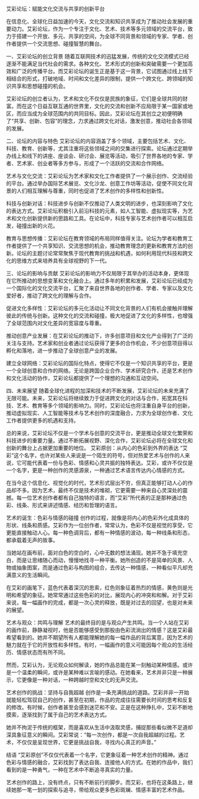 艾彩论坛：赋能文化交流与共享的创新平台

在信息化、全球化日益加速的今天，文化交流和知识共享成为了推动社会发展的重要动力。艾彩论坛，作为一个专注于文化、艺术、技术等多元领域的交流平台，致力于搭建一个开放、多元、共享的空间，为全球不同背景和领域的专家、学者、创作者提供一个交流思想、碰撞智慧的舞台。

一、艾彩论坛的创立背景
随着互联网技术的迅猛发展，传统的文化交流模式已经逐渐不能满足当代社会的需求。各种文化、艺术形式的创新和突破需要一个更加高效和广泛的传播平台。而艾彩论坛的诞生正是基于这一背景，它试图通过线上线下相结合的形式，打破地域、时间和文化差异的限制，提供一个跨文化、跨领域的知识共享和思想碰撞的机会。

艾彩论坛的创立者认为，艺术和文化不仅仅是民族的象征，它们是全球共同的财富。而在这个日益互联互通的世界里，文化的交流和创新不应局限于某一国家或地区，而应当成为全球范围内的共同目标。因此，艾彩论坛在其创立之初便明确了“共享、创新、包容”的理念，力求通过跨文化对话，激发创意，推动社会各领域的发展。

二、论坛的内容与特色
艾彩论坛的内容涵盖了多个领域，主要包括艺术、文化、科技、教育、创新等，尤其注重将这些领域之间的交集进行探索。论坛通过定期举办线上和线下的讲座、座谈会、研讨会、展览等活动，吸引了世界各地的专家、学者、艺术家、创业者等多方参与，形成了一个活跃的交流和合作网络。

艺术与文化交流：艾彩论坛为艺术家和文化工作者提供了一个展示创作、交流经验的平台。通过举办国际艺术展览、文化沙龙、创意工作坊等活动，促使不同文化背景的人们相互理解与尊重，同时也促进了艺术创作的多样性和创新性。

科技与创新对话：科技进步与创新不仅推动了人类文明的进步，也深刻影响了文化的表达方式。艾彩论坛积极引入前沿科技的元素，如人工智能、虚拟现实等，为艺术和文化创新提供新的思路和工具。在论坛中，科技专家与艺术创作者可以相互启发，碰撞出新的火花。

教育与思想传播：艾彩论坛在教育领域的布局同样值得关注。论坛为学者和教育工作者提供了一个共享知识、交流思想的机会，推动教育理念的更新和教育方法的创新。论坛的主题讨论常常聚焦于现代教育的挑战和机遇，如何利用现代科技和跨文化的思维方式来培养具有全球视野的下一代。

三、论坛的影响与贡献
艾彩论坛的影响力不仅局限于其举办的活动本身，更体现在它所推动的思想变革和文化融合上。通过多年的积累和发展，艾彩论坛已经成为一个国际化的文化交流平台，汇聚了来自世界各地的创作者、学者、专家以及文化爱好者，推动了跨文化的理解与合作。

促进文化多样性：艾彩论坛的多元化活动让不同文化背景的人们有机会接触并理解彼此的传统与创新。这种文化的交流和碰撞，极大地促进了文化的多样性，也增强了全球范围内对文化差异的宽容度与尊重。

推动创意产业发展：在艾彩论坛的推动下，许多创意项目和文化产业得到了广泛的关注与支持。艺术家和创业者通过论坛获得了更多的合作机会，不少创意项目得以孵化和落地，进一步推动了全球创意产业的发展。

建立全球网络：艾彩论坛的国际化特点，使得它不仅是一个知识共享的平台，更是一个全球创意和合作的网络。无论是跨国企业合作、学术研究合作，还是艺术创作和文化活动的协作，艾彩论坛都提供了一个理想的沟通和互动空间。

四、未来展望
随着全球化进程的加深和技术的不断发展，艾彩论坛的未来充满了无限可能。未来，艾彩论坛将继续致力于促进跨文化的对话与合作，拓宽其在科技、艺术、教育等多个领域的影响力。同时，艾彩论坛也将注重自身平台的创新，推动虚拟现实、人工智能等技术与艺术创作的深度融合，力求为全球创作者、文化工作者提供更多的机遇和支持。

总的来说，艾彩论坛不仅是一个学术与创意的交流平台，更是推动全球文化繁荣和科技进步的重要力量。通过不断拓展视野、深化合作，艾彩论坛必将在全球文化和创新的舞台上占据更加重要的地位。
艾彩原创：从内心的色彩到外界的表达
“艾彩”这个名字，也许对某些人来说是一个陌生的符号，但对热爱艺术与创作的人来说，它可能代表着一份与色彩、情感和心灵共振的独特表达。艾彩，或许不仅仅是一个名字，更是一种创作的灵感源泉，一种通过艺术语言传达内心情感的方式。

在当今这个信息化、视觉化的时代，艺术形式层出不穷，但真正能够打动人心的作品却不多。因为艺术，最终不仅是技术的堆砌，它更需要一种来自心灵深处的震撼。每一位艺术创作者都有自己独特的语言，而“艾彩”所代表的正是那种通过色彩、线条、形式来讲述情感、经历和哲理的语言。

艺术的诞生：色彩与情感的碰撞
创作的过程，就像是将内心的色彩外化成具体的形状、线条和质感。艾彩作为一位创作者，常常认为，色彩不仅是视觉的享受，它更能直接触动人心。每一种色调背后，都有一种情感的波动，每一种线条和形态，都承载着无声的故事。

当她站在画布前，面对白色的空白时，心中无数的想法涌现。她并不急于填充空白，而是让思绪随心而动，慢慢地找寻一种平衡。她所创造的不是简单的风景、人物或抽象图案，而是通过色彩与构图的组合，去传达一种情感，一种看似平凡却充满意义的生活瞬间。

在艾彩的画笔下，蓝色代表着深沉的思索，红色则象征着热烈的情感，黄色则是光明和希望的象征。她常常通过这些色彩的对比，展现内心的冲突和和解。对于艾彩来说，每一幅画作的完成，都是一次心灵的释放，既是对过去的回望，也是对未来的展望。

艺术与观众：共鸣与理解
艺术的最终目的是与观众产生共鸣。当一个人站在艾彩的画作前，静静凝视时，他是否能够感受到那股由色彩流淌出的情感？这是艾彩最希望看到的。她并不期望所有人都能理解她的每一幅作品的背后寓意，因为艺术的魅力就在于它的开放性和多样性。有时，一幅画作的意义可能因每个观众的生活经历、情感状态而有所不同。

然而，艾彩认为，无论观众如何解读，她的作品总能在某一刻触动某种情感。或许是一个温柔的瞬间，或许是某种难以言喻的感动。在她看来，艺术并非只是一种展示，它更像是一种对话，一种跨越时空和文化的无声交流。

艺术创作的挑战：坚持与自我超越
创作是一条充满挑战的道路。艾彩并非一开始就能轻松驾驭自己的创作，甚至在初期，作品的完成往往需要长时间的思考和反复的修改。有时候，创作者甚至会感到迷茫和不安。正是在这种挣扎中，艾彩不断地摸索，逐渐找到了属于自己的艺术表达方式。

她并不拘泥于传统的框架，而是喜欢从生活中汲取灵感，捕捉那些看似微不足道却深具象征意义的瞬间。艾彩常说：“每一次创作，都是一次自我超越的过程。艺术，不仅仅是呈现世界，它更是挑战自我，寻找内心真正的声音。”

结语
“艾彩原创”不仅仅代表着一个名字，它更象征着一种艺术创作的精神。通过色彩与情感的融合，艾彩找到了表达自我、连接他人的方式。在她的作品中，我们看到的是一种勇气，一种在艺术中不断追寻真实的力量。

艺术创作的路上，没有终点，只有不断前行的脚步。而艾彩，也将在这条路上，继续她那一笔一划的探索与追寻，带给观众更多色彩斑斓、情感丰富的艺术作品。
